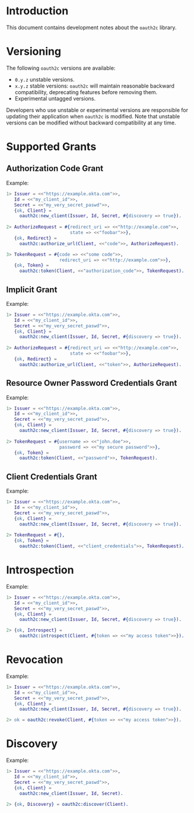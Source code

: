 # Introduction
This document contains development notes about the `oauth2c` library.

# Versioning
The following `oauth2c` versions are available:
- `0.y.z` unstable versions.
- `x.y.z` stable versions: `oauth2c` will maintain reasonable backward
  compatibility, deprecating features before removing them.
- Experimental untagged versions.

Developers who use unstable or experimental versions are responsible for
updating their application when `oauth2c` is modified. Note that
unstable versions can be modified without backward compatibility at any
time.

# Supported Grants
## Authorization Code Grant
Example:
```erlang
1> Issuer = <<"https://example.okta.com">>,
   Id = <<"my_client_id">>,
   Secret = <<"my_very_secret_paswd">>,
   {ok, Client} =
     oauth2c:new_client(Issuer, Id, Secret, #{discovery => true}).
     
2> AuthorizeRequest = #{redirect_uri => <<"http://example.com">>,
                        state => <<"foobar">>},
   {ok, Redirect} =
     oauth2c:authorize_url(Client, <<"code">>, AuthorizeRequest).

3> TokenRequest = #{code => <<"some code">>,
                    redirect_uri => <<"http://example.com">>},
   {ok, Token} =
     oauth2c:token(Client, <<"authorization_code">>, TokenRequest).
```

## Implicit Grant
Example:
```erlang
1> Issuer = <<"https://example.okta.com">>,
   Id = <<"my_client_id">>,
   Secret = <<"my_very_secret_paswd">>,
   {ok, Client} =
     oauth2c:new_client(Issuer, Id, Secret, #{discovery => true}).
     
2> AuthorizeRequest = #{redirect_uri => <<"http://example.com">>,
                        state => <<"foobar">>},
   {ok, Redirect} =
     oauth2c:authorize_url(Client, <<"token">>, AuthorizeRequest).
```

## Resource Owner Password Credentials Grant
Example:
```erlang
1> Issuer = <<"https://example.okta.com">>,
   Id = <<"my_client_id">>,
   Secret = <<"my_very_secret_paswd">>,
   {ok, Client} =
     oauth2c:new_client(Issuer, Id, Secret, #{discovery => true}).
     
2> TokenRequest = #{username => <<"john.doe">>,
                    password => <<"my secure password">>},
   {ok, Token} =
     oauth2c:token(Client, <<"password">>, TokenRequest).
```

## Client Credentials Grant
Example:
```erlang
1> Issuer = <<"https://example.okta.com">>,
   Id = <<"my_client_id">>,
   Secret = <<"my_very_secret_paswd">>,
   {ok, Client} =
     oauth2c:new_client(Issuer, Id, Secret, #{discovery => true}).
     
2> TokenRequest = #{},
   {ok, Token} =
     oauth2c:token(Client, <<"client_credentials">>, TokenRequest).
```

# Introspection
Example:
```erlang
1> Issuer = <<"https://example.okta.com">>,
   Id = <<"my_client_id">>,
   Secret = <<"my_very_secret_paswd">>,
   {ok, Client} =
     oauth2c:new_client(Issuer, Id, Secret, #{discovery => true}).

2> {ok, Introspect} =
     oauth2c:introspect(Client, #{token => <<"my access token">>}).
```

# Revocation
Example:
```erlang
1> Issuer = <<"https://example.okta.com">>,
   Id = <<"my_client_id">>,
   Secret = <<"my_very_secret_paswd">>,
   {ok, Client} =
     oauth2c:new_client(Issuer, Id, Secret, #{discovery => true}).

2> ok = oauth2c:revoke(Client, #{token => <<"my access token">>}).
```
# Discovery
Example:
```erlang
1> Issuer = <<"https://example.okta.com">>,
   Id = <<"my_client_id">>,
   Secret = <<"my_very_secret_paswd">>,
   {ok, Client} =
     oauth2c:new_client(Issuer, Id, Secret).

2> {ok, Discovery} = oauth2c:discover(Client).
```
